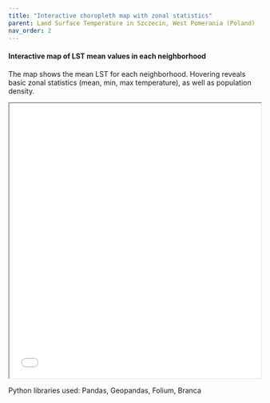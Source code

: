 ```yaml
---
title: "Interactive choropleth map with zonal statistics"
parent: Land Surface Temperature in Szczecin, West Pomerania (Poland)
nav_order: 2
---
```


#### **Interactive map of LST mean values in each neighborhood** 
The map shows the mean LST for each neighborhood. Hovering reveals basic zonal statistics (mean, min, max temperature), as well as population density.

<iframe src="{{ '/assets/lst_zonal_stats.html' | relative_url }}" width="100%" height="550"></iframe>

Python libraries used: Pandas, Geopandas, Folium, Branca
